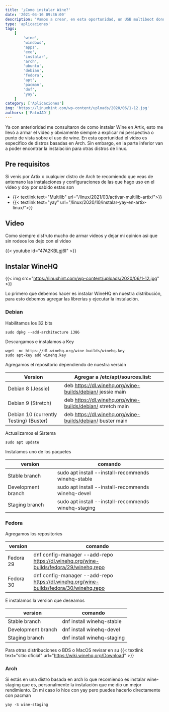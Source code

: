 ```yaml
---
title: '¿Como instalar Wine?'
date: '2021-04-16 09:36:00'
description: 'Vamos a crear, en esta oportunidad, un USB multiboot donde podemos dejar todas las ISOs que necesitamos tener a mano'
type: 'aplicaciones'
tags:
    [
        'wine',
        'windows',
        'apps',
        'exe',
        'instalar',
        'arch',
        'ubuntu',
        'debian',
        'fedora',
        'apt',
        'pacman',
        'dnf',
        'yay',
    ]
category: ['Aplicaciones']
img: 'https://linuxhint.com/wp-content/uploads/2020/06/1-12.jpg'
authors: ['PatoJAD']
---
```


Ya con anterioridad me consultaron de como instalar Wine en Artix, esto me llevó a armar el video y obviamente siempre a explicar mi perspectiva o punto de vista sobre el uso de wine. En esta oportunidad el video es específico de distros basadas en Arch. Sin embargo, en la parte inferior van a poder encontrar la instalación para otras distros de linux.

## Pre requisitos

Si venis por Artix o cualquier distro de Arch te recomiendo que veas de antemano las instalaciones y configuraciones de las que hago uso en el video y doy por sabido estas son

-   {{< textlink text="Multilib" url="/linux/2021/03/activar-multilib-artix/">}}
-   {{< textlink text="yay" url="/linux/2020/10/instalar-yay-en-artix-linux/">}}

## Video

Como siempre disfruto mucho de armar videos y dejar mi opinion asi que sin rodeos los dejo con el video

{{< youtube id="47A2KBLgj6I" >}}

## Instalar WineHQ

{{< img src="https://linuxhint.com/wp-content/uploads/2020/06/1-12.jpg" >}}

Lo primero que debemos hacer es instalar WineHQ en nuestra distribución, para esto debemos agregar las librerías y ejecutar la instalación.

### Debian

Habilitamos los 32 bits

    sudo dpkg --add-architecture i386

Descargamos e instalamos a Key

    wget -nc https://dl.winehq.org/wine-builds/winehq.key
    sudo apt-key add winehq.key

Agregamos el repositorio dependiendo de nuestra versión

| Version                                | Agregar a /etc/apt/sources.list:                           |
| -------------------------------------- | ---------------------------------------------------------- |
| Debian 8 (Jessie)                      | deb https://dl.winehq.org/wine-builds/debian/ jessie main  |
| Debian 9 (Stretch)                     | deb https://dl.winehq.org/wine-builds/debian/ stretch main |
| Debian 10 (currently Testing) (Buster) | deb https://dl.winehq.org/wine-builds/debian/ buster main  |

Actualizamos el Sistema

    sudo apt update

Instalamos uno de los paquetes

| version            | comando                                              |
| ------------------ | ---------------------------------------------------- |
| Stable branch      | sudo apt install --install-recommends winehq-stable  |
| Development branch | sudo apt install --install-recommends winehq-devel   |
| Staging branch     | sudo apt install --install-recommends winehq-staging |

### Fedora

Agregamos los repositories

| version   | comando                                                                               |
| --------- | ------------------------------------------------------------------------------------- |
| Fedora 29 | dnf config-manager --add-repo https://dl.winehq.org/wine-builds/fedora/29/winehq.repo |
| Fedora 30 | dnf config-manager --add-repo https://dl.winehq.org/wine-builds/fedora/30/winehq.repo |

E instalamos la version que deseamos

| version            | comando                    |
| ------------------ | -------------------------- |
| Stable branch      | dnf install winehq-stable  |
| Development branch | dnf install winehq-devel   |
| Staging branch     | dnf install winehq-staging |

Para otras distribuciones o BDS o MacOS revisar en su {{< textlink text="sitio oficial" url="https://wiki.winehq.org/Download" >}}

### Arch

Si estás en una distro basada en arch lo que recomiendo es instalar wine-staging que es, personalmente la instalación que me dio un mejor rendimiento. En mi caso lo hice con yay pero puedes hacerlo directamente con pacman

    yay -S wine-staging
